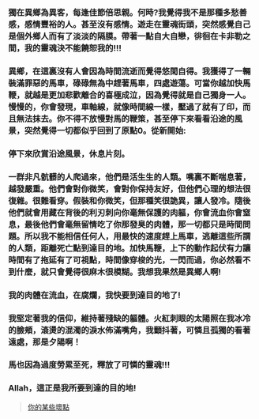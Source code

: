 ###   獨在異鄉為異客，每逢佳節倍思親。何時?我覺得我不是那種多愁善感，感情豐裕的人。甚至沒有感情。遊走在靈魂街頭，突然感覺自己是個外鄉人而有了淡淡的隔膜。帶著一點自大自戀，徘徊在卡非勒之間，我的靈魂決不能饒恕我的!!!
 ###   異鄉，在這裏沒有人會因為時間流逝而覺得悠閑自得。我獲得了一輛裝滿罪惡的馬車，碌碌無為中趕著馬車，四處遊蕩。可當你越加快馬鞭，就越是更加悲歡離合的喜極成泣，因為覺得就是自己獨身一人。慢慢的，你會發現，車軸線，就像時間線一樣，壓過了就有了印，而且無法抹去。你不得不放慢對馬的鞭策，甚至停下來看看沿途的風景，突然覺得一切都似乎回到了原點0。從新開始:
   ###  停下來欣賞沿途風景，休息片刻。
  ###   一群非凡骯髒的人爬過來，他們是活生生的人類。嘴裏不斷喘息著，越發嚴重。他們會對你微笑，會對你保持友好，但他們心理的想法很復雜。很難看穿。假裝和你微笑，但那種笑很詭異，讓人發冷。隨後他們就會用藏在背後的利刃刺向你毫無保護的肉軀，你會流血你會窒息，最後他們會毫無留情吃了你那發臭的肉體，那一切都只是時間問題。所以我不能相信任何人，用最快的速度趕上馬車，逃離這些所謂的人類，距離死亡點到達目的地。加快馬鞭，上下的動作起伏有力讓時間有了拖延有了可視點，時間像穿梭的光，一閃而過，你必然看不到什麼，就只會覺得很麻木很模糊。我想我果然是異鄉人啊!
  ### 我的肉體在流血，在腐爛，我快要到達目的地了!
 ###   我堅定著我的信仰，維持著殘缺的軀體。火紅刺眼的太陽照在我冰冷的臉頰，滾燙的混濁的淚水佈滿嘴角，我顫抖著，可憐且孤獨的看著遠處，那是夕陽啊！
 ###    馬也因為過度勞累至死，釋放了可憐的靈魂!!!
### Allah，這正是我所要到達的目的地!
>[你的某些壞點](https://www.evernote.com/shard/s406/sh/35e18e56-fef8-4294-9a46-bb566e61cabc/012d7f0749424b7020c2669c1e04ad2e)
